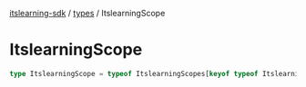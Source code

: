 [itslearning-sdk](../../modules.md) / [types](../index.md) / ItslearningScope

# ItslearningScope

```ts
type ItslearningScope = typeof ItslearningScopes[keyof typeof ItslearningScopes];
```
